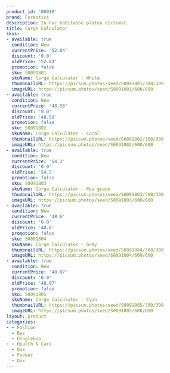 ```yaml
---
product_id: '00918'
brand: Forestics
description: In hac habitasse platea dictumst.
title: Corge Calculator
skus:
- available: true
  condition: New
  currentPrice: '52.84'
  discount: '0.0'
  oldPrice: '52.84'
  promotion: false
  sku: S0091801
  skuName: Corge Calculator - White
  thumbnailURL: https://picsum.photos/seed/S0091801/300/300
  imageURL: https://picsum.photos/seed/S0091801/600/600
- available: true
  condition: New
  currentPrice: '48.58'
  discount: '0.0'
  oldPrice: '48.58'
  promotion: false
  sku: S0091802
  skuName: Corge Calculator - Coral
  thumbnailURL: https://picsum.photos/seed/S0091802/300/300
  imageURL: https://picsum.photos/seed/S0091802/600/600
- available: true
  condition: New
  currentPrice: '54.3'
  discount: '0.0'
  oldPrice: '54.3'
  promotion: false
  sku: S0091803
  skuName: Corge Calculator - Pea green
  thumbnailURL: https://picsum.photos/seed/S0091803/300/300
  imageURL: https://picsum.photos/seed/S0091803/600/600
- available: true
  condition: New
  currentPrice: '48.6'
  discount: '0.0'
  oldPrice: '48.6'
  promotion: false
  sku: S0091804
  skuName: Corge Calculator - Gray
  thumbnailURL: https://picsum.photos/seed/S0091804/300/300
  imageURL: https://picsum.photos/seed/S0091804/600/600
- available: true
  condition: New
  currentPrice: '48.07'
  discount: '0.0'
  oldPrice: '48.07'
  promotion: false
  sku: S0091805
  skuName: Corge Calculator - Cyan
  thumbnailURL: https://picsum.photos/seed/S0091805/300/300
  imageURL: https://picsum.photos/seed/S0091805/600/600
layout: product
categories:
- - Fashion
  - Baz
  - Dinglebop
- - Health & Care
  - Qux
  - Foobar
  - Qux
---
```

